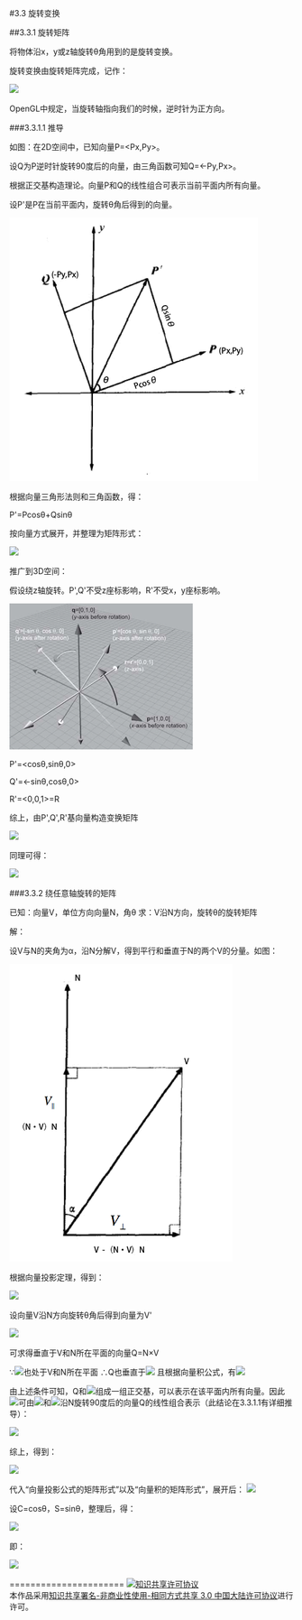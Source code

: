 #3.3 旋转变换

##3.3.1 旋转矩阵

将物体沿x，y或z轴旋转θ角用到的是旋转变换。

旋转变换由旋转矩阵完成，记作：

<img src="http://latex.codecogs.com/gif.latex?{R_x}\left( \theta  \right),{R_y}\left( \theta  \right),{R_z}\left( \theta  \right)">

OpenGL中规定，当旋转轴指向我们的时候，逆时针为正方向。

###3.3.1.1 推导

如图：在2D空间中，已知向量P=\<Px,Py\>。

设Q为P逆时针旋转90度后的向量，由三角函数可知Q=\<-Py,Px\>。

根据正交基构造理论。向量P和Q的线性组合可表示当前平面内所有向量。

设P'是P在当前平面内，旋转θ角后得到的向量。

![替代文本](pic/3-3-1.png "3-3-1.png")

根据向量三角形法则和三角函数，得：

P'=Pcosθ+Qsinθ

按向量方式展开，并整理为矩阵形式：

<img src="http://latex.codecogs.com/gif.latex?\begin{array}{l}
P' = \cos \theta \left[ {\begin{array}{*{20}{c}}
{{P_x}}\\
{{P_y}}
\end{array}} \right] + \sin \theta \left[ {\begin{array}{*{20}{c}}
{ - {P_y}}\\
{{P_x}}
\end{array}} \right]\\
 = \left[ {\begin{array}{*{20}{c}}
{\cos \theta }&{ - \sin \theta }\\
{\sin \theta }&{\cos \theta }
\end{array}} \right]\left[ {\begin{array}{*{20}{c}}
{{P_x}}\\
{{P_y}}
\end{array}} \right]
\end{array}">

推广到3D空间：

假设绕z轴旋转。P',Q'不受z座标影响，R'不受x，y座标影响。

![替代文本](pic/3-3-2.png "3-3-2.png")

P'=\<cosθ,sinθ,0\>

Q'=\<-sinθ,cosθ,0\>

R'=\<0,0,1\>=R

综上，由P',Q',R'基向量构造变换矩阵

<img src="http://latex.codecogs.com/gif.latex?{R_z}\left( \theta  \right) = \left[ {\begin{array}{*{20}{c}}
{P'}&{Q'}&{R'}
\end{array}} \right] = \left[ {\begin{array}{*{20}{c}}
{{\rm{cos}}\theta }&{ - {\rm{sin}}\theta }&0\\
{{\rm{sin}}\theta }&{{\rm{cos}}\theta }&0\\
0&0&1
\end{array}} \right]">

同理可得：

<img src="http://latex.codecogs.com/gif.latex?\begin{array}{l}
{R_x}\left( \theta  \right) = \left[ {\begin{array}{*{20}{c}}
1&0&0\\
0&{{\rm{cos}}\theta }&{ - {\rm{sin}}\theta }\\
0&{{\rm{sin}}\theta }&{{\rm{cos}}\theta }
\end{array}} \right]\\
{R_y}\left( \theta  \right) = \left[ {\begin{array}{*{20}{c}}
{{\rm{cos}}\theta }&0&{{\rm{sin}}\theta }\\
0&1&0\\
{ - {\rm{sin}}\theta }&0&{{\rm{cos}}\theta }
\end{array}} \right]
\end{array}">

###3.3.2 绕任意轴旋转的矩阵

已知：向量V，单位方向向量N，角θ
求：V沿N方向，旋转θ的旋转矩阵

解：

设V与N的夹角为α，沿N分解V，得到平行和垂直于N的两个V的分量。如图：

![替代文本](pic/3-3-3.png "3-3-3.png")

根据向量投影定理，得到：

<img src="http://latex.codecogs.com/gif.latex?\begin{array}{l}
V = {V_\parallel } + {V_ \bot }\\
{V_\parallel } = \left( {N \cdot V} \right)N\\
{V_ \bot } = V - \left( {N \cdot V} \right)N\\
\left| {{V_ \bot }} \right| = \left| V \right|\sin \alpha 
\end{array}">

设向量V沿N方向旋转θ角后得到向量为V'

<img src="http://latex.codecogs.com/gif.latex?V' = V{'_\parallel } + V{'_ \bot }">

可求得垂直于V和N所在平面的向量Q=N×V

∵<img src="http://latex.codecogs.com/gif.latex?{V_ \bot }">也处于V和N所在平面 ∴Q也垂直于<img src="http://latex.codecogs.com/gif.latex?{V_ \bot }"> 且根据向量积公式，有<img src="http://latex.codecogs.com/gif.latex?\left| Q \right| = \left| {{V_ \bot }} \right|">

由上述条件可知，Q和<img src="http://latex.codecogs.com/gif.latex?{V_ \bot }">组成一组正交基，可以表示在该平面内所有向量。因此<img src="http://latex.codecogs.com/gif.latex?V{'_ \bot }">可由<img src="http://latex.codecogs.com/gif.latex?{V_ \bot }">和<img src="http://latex.codecogs.com/gif.latex?{V_ \bot }">沿N旋转90度后的向量Q的线性组合表示（此结论在3.3.1.1有详细推导）：

<img src="http://latex.codecogs.com/gif.latex?{V_ \bot } = {V_ \bot }\cos \theta  + Q\sin \theta  = \left[ {V - \left( {N \cdot V} \right)N} \right]\cos \theta  + \left( {N \times V} \right)\sin \theta ">

综上，得到：

<img src="http://latex.codecogs.com/gif.latex?V' = {V_\parallel } + V{'_ \bot } = \left( {N \cdot V} \right)N + \left[ {V - \left( {N \cdot V} \right)N} \right]\cos \theta  + \left( {N \times V} \right)\sin \theta  = V\cos \theta  + \left( {N \times V} \right)\sin \theta  + \left( {N \cdot V} \right)N\left( {1 - \cos \theta } \right)">

代入“向量投影公式的矩阵形式”以及“向量积的矩阵形式”，展开后：
<img src="http://latex.codecogs.com/gif.latex?V' = \left[ {\begin{array}{*{20}{c}}
1&0&0\\
0&1&0\\
0&0&1
\end{array}} \right]\cos \theta V + \left[ {\begin{array}{*{20}{c}}
0&{ - {N_z}}&{{N_y}}\\
{{N_z}}&0&{ - {N_x}}\\
{ - {N_y}}&{{N_x}}&0
\end{array}} \right]\sin \theta V + \left[ {\begin{array}{*{20}{c}}
{{N^2}_x}&{{N_x}{N_y}}&{{N_x}{N_z}}\\
{{N_x}{N_y}}&{{N^2}_y}&{{N_y}{N_z}}\\
{{N_x}{N_z}}&{{N_y}{N_z}}&{N_z^2}
\end{array}} \right]\left( {1 - \cos \theta } \right)V">

设C=cosθ，S=sinθ，整理后，得：

<img src="http://latex.codecogs.com/gif.latex?V' = \left[ {\begin{array}{*{20}{c}}
{C + N_x^2\left( {1 - C} \right)}&{{N_x}{N_y}\left( {1 - C} \right) - {N_z}S}&{{N_x}{N_z}\left( {1 - C} \right) + {N_y}S}\\
{{N_x}{N_y}\left( {1 - C} \right) + {N_z}S}&{C + N_y^2\left( {1 - C} \right)}&{{N_y}{N_z}\left( {1 - C} \right) - {N_x}S}\\
{{N_x}{N_z}\left( {1 - C} \right) - {N_y}S}&{{N_y}{N_z}\left( {1 - C} \right) + {N_x}S}&{C + N_z^2\left( {1 - C} \right)}
\end{array}} \right]V">

即：

<img src="http://latex.codecogs.com/gif.latex?R\left( {N,k} \right) = \left[ {\begin{array}{*{20}{c}}
{C + N_x^2\left( {1 - C} \right)}&{{N_x}{N_y}\left( {1 - C} \right) - {N_z}S}&{{N_x}{N_z}\left( {1 - C} \right) + {N_y}S}\\
{{N_x}{N_y}\left( {1 - C} \right) + {N_z}S}&{C + N_y^2\left( {1 - C} \right)}&{{N_y}{N_z}\left( {1 - C} \right) - {N_x}S}\\
{{N_x}{N_z}\left( {1 - C} \right) - {N_y}S}&{{N_y}{N_z}\left( {1 - C} \right) + {N_x}S}&{C + N_z^2\left( {1 - C} \right)}
\end{array}} \right]">

======================
<a rel="license" href="http://creativecommons.org/licenses/by-nc-sa/3.0/cn/"><img alt="知识共享许可协议" style="border-width:0" src="https://i.creativecommons.org/l/by-nc-sa/3.0/cn/88x31.png" /></a><br />本作品采用<a rel="license" href="http://creativecommons.org/licenses/by-nc-sa/3.0/cn/">知识共享署名-非商业性使用-相同方式共享 3.0 中国大陆许可协议</a>进行许可。